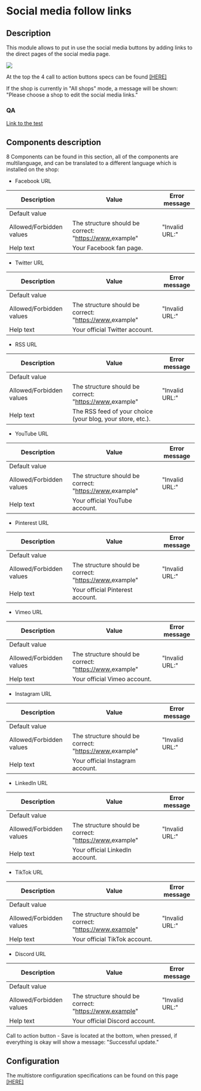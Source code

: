 # Social media follow links

## Description

This module allows to put in use the social media buttons by adding links to the direct pages of the social media page.

![](<../../../../../.gitbook/assets/Screenshot 2022-07-28 at 16-57-37 Module Manager • test.png>)

At the top the 4 call to action buttons specs can be found [\[HERE\]](../../../common-components/page-header-call-to-action-buttons-modules.md)

If the shop is currently in "All shops" mode, a message will be shown: "Please choose a shop to edit the social media links."

### QA&#x20;

[Link to the test](https://build.prestashop-project.org/test-scenarios/scenarios/modules/ps-socialfollow.html)

## Components description

8 Components can be found in this section, all of the components are multilanguage, and can be translated to a different language which is installed on the shop:

* Facebook URL

| Description              | Value                                                                                           | Error message  |
| ------------------------ | ----------------------------------------------------------------------------------------------- | -------------- |
| Default value            |                                                                                                 |                |
| Allowed/Forbidden values | The structure should be correct: "[https://www.](https://www.facebook.com/pages/create)example" | "Invalid URL:" |
| Help text                | Your Facebook fan page.                                                                         |                |

* Twitter URL

| Description              | Value                                                                                           | Error message  |
| ------------------------ | ----------------------------------------------------------------------------------------------- | -------------- |
| Default value            |                                                                                                 |                |
| Allowed/Forbidden values | The structure should be correct: "[https://www.](https://www.facebook.com/pages/create)example" | "Invalid URL:" |
| Help text                | Your official Twitter account.                                                                  |                |

* RSS URL

| Description              | Value                                                                                           | Error message  |
| ------------------------ | ----------------------------------------------------------------------------------------------- | -------------- |
| Default value            |                                                                                                 |                |
| Allowed/Forbidden values | The structure should be correct: "[https://www.](https://www.facebook.com/pages/create)example" | "Invalid URL:" |
| Help text                | The RSS feed of your choice (your blog, your store, etc.).                                      |                |

* YouTube URL

| Description              | Value                                                                                           | Error message  |
| ------------------------ | ----------------------------------------------------------------------------------------------- | -------------- |
| Default value            |                                                                                                 |                |
| Allowed/Forbidden values | The structure should be correct: "[https://www.](https://www.facebook.com/pages/create)example" | "Invalid URL:" |
| Help text                | Your official YouTube account.                                                                  |                |

* Pinterest URL

| Description              | Value                                                                                           | Error message  |
| ------------------------ | ----------------------------------------------------------------------------------------------- | -------------- |
| Default value            |                                                                                                 |                |
| Allowed/Forbidden values | The structure should be correct: "[https://www.](https://www.facebook.com/pages/create)example" | "Invalid URL:" |
| Help text                | Your official Pinterest account.                                                                |                |

* Vimeo URL

| Description              | Value                                                                                           | Error message  |
| ------------------------ | ----------------------------------------------------------------------------------------------- | -------------- |
| Default value            |                                                                                                 |                |
| Allowed/Forbidden values | The structure should be correct: "[https://www.](https://www.facebook.com/pages/create)example" | "Invalid URL:" |
| Help text                | Your official Vimeo account.                                                                    |                |

* Instagram URL

| Description              | Value                                                                                           | Error message  |
| ------------------------ | ----------------------------------------------------------------------------------------------- | -------------- |
| Default value            |                                                                                                 |                |
| Allowed/Forbidden values | The structure should be correct: "[https://www.](https://www.facebook.com/pages/create)example" | "Invalid URL:" |
| Help text                | Your official Instagram account.                                                                |                |

* LinkedIn URL

| Description              | Value                                                                                           | Error message  |
| ------------------------ | ----------------------------------------------------------------------------------------------- | -------------- |
| Default value            |                                                                                                 |                |
| Allowed/Forbidden values | The structure should be correct: "[https://www.](https://www.facebook.com/pages/create)example" | "Invalid URL:" |
| Help text                | Your official LinkedIn account.                                                                 |                |

* TikTok URL

| Description              | Value                                                  | Error message  |
| ------------------------ | ------------------------------------------------------ | -------------- |
| Default value            |                                                        |                |
| Allowed/Forbidden values | The structure should be correct: "https://www.example" | "Invalid URL:" |
| Help text                | Your official TikTok account.                          |                |

* Discord URL

| Description              | Value                                                  | Error message  |
| ------------------------ | ------------------------------------------------------ | -------------- |
| Default value            |                                                        |                |
| Allowed/Forbidden values | The structure should be correct: "https://www.example" | "Invalid URL:" |
| Help text                | Your official Discord account.                         |                |



Call to action button - Save is located at the bottom, when pressed, if everything is okay will show a message: "Successful update."

## Configuration

The multistore configuration specifications can be found on this page [\[HERE\]](../../../common-components/multistores-dependent.md)

